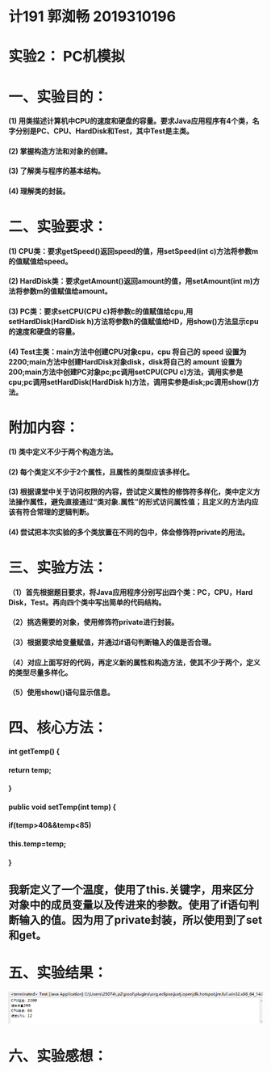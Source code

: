 # 计191 郭洳畅 2019310196

# 实验2： PC机模拟


# 一、实验目的：

#### (1) 用类描述计算机中CPU的速度和硬盘的容量。要求Java应用程序有4个类，名字分别是PC、CPU、HardDisk和Test，其中Test是主类。

#### (2) 掌握构造方法和对象的创建。

#### (3) 了解类与程序的基本结构。

#### (4) 理解类的封装。


# 二、实验要求：

#### (1) CPU类：要求getSpeed()返回speed的值，用setSpeed(int c)方法将参数m的值赋值给speed。

#### (2) HardDisk类：要求getAmount()返回amount的值，用setAmount(int m)方法将参数m的值赋值给amount。

#### (3) PC类：要求setCPU(CPU c)将参数c的值赋值给cpu,用setHardDisk(HardDisk h)方法将参数h的值赋值给HD，用show()方法显示cpu的速度和硬盘的容量。

#### (4) Test主类：main方法中创建CPU对象cpu，cpu 将自己的 speed 设置为2200;main方法中创建HardDisk对象disk，disk将自己的 amount 设置为200;main方法中创建PC对象pc;pc调用setCPU(CPU c)方法，调用实参是cpu;pc调用setHardDisk(HardDisk h)方法，调用实参是disk;pc调用show()方法。


# 附加内容：

#### (1) 类中定义不少于两个构造方法。

#### (2) 每个类定义不少于2个属性，且属性的类型应该多样化。

#### (3) 根据课堂中关于访问权限的内容，尝试定义属性的修饰符多样化，类中定义方法操作属性，避免直接通过“类对象.属性”的形式访问属性值；且定义的方法内应该有符合常理的逻辑判断。

#### (4) 尝试把本次实验的多个类放置在不同的包中，体会修饰符private的用法。


# 三、实验方法：

#### （1）首先根据题目要求，将Java应用程序分别写出四个类：PC，CPU，Hard Disk，Test。再向四个类中写出简单的代码结构。

#### （2）挑选需要的对象，使用修饰符private进行封装。

#### （3）根据要求给变量赋值，并通过if语句判断输入的值是否合理。

#### （4）对应上面写好的代码，再定义新的属性和构造方法，使其不少于两个，定义的类型尽量多样化。

#### （5）使用show()语句显示信息。


# 四、核心方法：

####    int getTemp() {
       
####        return temp;
      
####    }
    
####    public void setTemp(int temp) {
    
####    	if(temp>40&&temp<85)
      
####    		this.temp=temp;
        
####    }
    
## 我新定义了一个温度，使用了this.关键字，用来区分对象中的成员变量以及传进来的参数。使用了if语句判断输入的值。因为用了private封装，所以使用到了set和get。


# 五、实验结果：

 ![实验结果](https://github.com/GuoRuChang-226/experiment2-2019310196/blob/main/307735ff2858e64a35e543fe97d3672.png)
  



# 六、实验感想：



